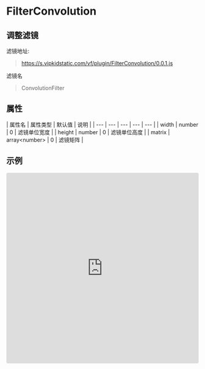 # FilterConvolution

## 调整滤镜
滤镜地址:
> https://s.vipkidstatic.com/vf/plugin/FilterConvolution/0.0.1.js

滤镜名
> ConvolutionFilter 

## 属性

| 属性名 | 属性类型 | 默认值 | 说明 |
| --- | --- | --- | --- | --- |
| width | number | 0 | 滤镜单位宽度 |
| height | number | 0 | 滤镜单位高度 |
| matrix | array\<number> | 0 | 滤镜矩阵 |


## 示例

<iframe
     src="https://codesandbox.io/embed/convolutionfilter-jqcs5?fontsize=14&hidenavigation=1&module=%2Fsrc%2Fcomponents.ts&theme=dark"
     style="width:100%; height:500px; border:0; border-radius: 4px; overflow:hidden;"
     title="ConvolutionFilter"
     allow="accelerometer; ambient-light-sensor; camera; encrypted-media; geolocation; gyroscope; hid; microphone; midi; payment; usb; vr"
     sandbox="allow-forms allow-modals allow-popups allow-presentation allow-same-origin allow-scripts"
   ></iframe>